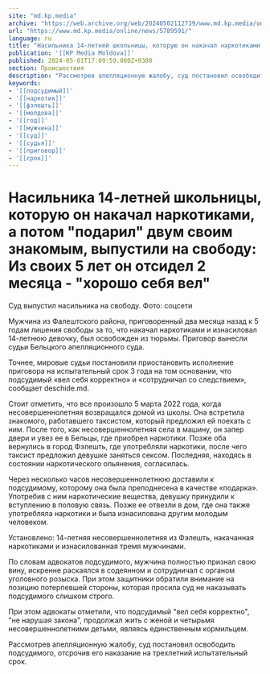 ```yaml
---
site: "md.kp.media"
archive: "https://web.archive.org/web/20240502112739/www.md.kp.media/online/news/5789591/"
url: "https://www.md.kp.media/online/news/5789591/"
language: ru
title: "Насильника 14-летней школьницы, которую он накачал наркотиками, а потом \"подарил\" двум своим знакомым, выпустили на свободу: Из своих 5 лет он отсидел 2 месяца - \"хорошо себя вел\""
publication: '[[KP Media Moldova]]'
published: 2024-05-01T17:09:59.000Z+0300
section: Происшествия
description: "Рассмотрев апелляционную жалобу, суд постановил освободить подсудимого, отсрочив его наказание на трехлетний испытательный срок"
keywords:
- '[[подсудимый]]'
- '[[наркотик]]'
- '[[фэлешть]]'
- '[[молдова]]'
- '[[год]]'
- '[[мужчина]]'
- '[[суд]]'
- '[[судья]]'
- '[[приговор]]'
- '[[срок]]'
---
```


# Насильника 14-летней школьницы, которую он накачал наркотиками, а потом "подарил" двум своим знакомым, выпустили на свободу: Из своих 5 лет он отсидел 2 месяца - "хорошо себя вел"

Суд выпустил насильника на свободу. Фото: соцсети

Мужчина из Фалештского района, приговоренный два месяца назад к 5 годам лишения свободы за то, что накачал наркотиками и изнасиловал 14-летнюю девочку, был освобожден из тюрьмы. Приговор вынесли судьи Бельцкого апелляционного суда.

Точнее, мировые судьи постановили приостановить исполнение приговора на испытательный срок 3 года на том основании, что подсудимый «вел себя корректно» и «сотрудничал со следствием», сообщает deschide.md.

Стоит отметить, что все произошло 5 марта 2022 года, когда несовершеннолетняя возвращался домой из школы. Она встретила знакомого, работавшего таксистом, который предложил ей поехать с ним. После того, как несовершеннолетняя села в машину, он запер двери и увез ее в Бельцы, где приобрел наркотики. Позже оба вернулись в город Фэлешть, где употребляли наркотики, после чего таксист предложил девушке заняться сексом. Последняя, находясь в состоянии наркотического опьянения, согласилась.

Через несколько часов несовершеннолетнюю доставили к подсудимому, которому она была преподнесена в качестве «подарка». Употребив с ним наркотические вещества, девушку принудили к вступлению в половую связь. Позже ее отвезли в дом, где она также употребляла наркотики и была изнасилована другим молодым человеком.

Установлено: 14-летняя несовершеннолетняя из Фэлешть, накачанная наркотиками и изнасилованная тремя мужчинами.

По словам адвокатов подсудимого, мужчина полностью признал свою вину, искренне раскаялся в содеянном и сотрудничал с органом уголовного розыска. При этом защитники обратили внимание на позицию потерпевшей стороны, которая просила суд не наказывать подсудимого слишком строго.

При этом адвокаты отметили, что подсудимый "вел себя корректно", "не нарушая закона", продолжал жить с женой и четырьмя несовершеннолетними детьми, являясь единственным кормильцем.

Рассмотрев апелляционную жалобу, суд постановил освободить подсудимого, отсрочив его наказание на трехлетний испытательный срок.